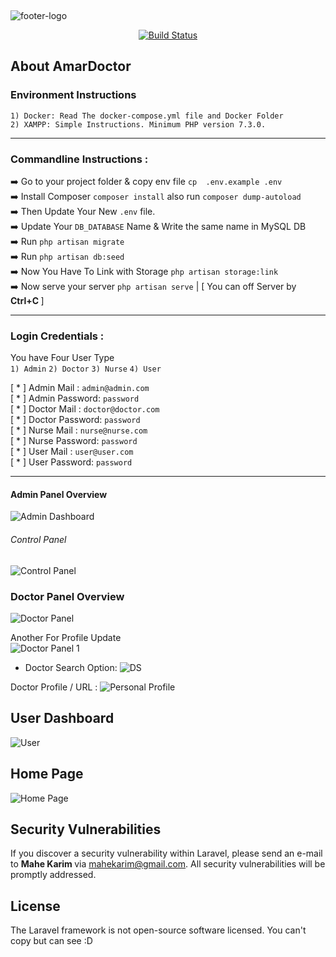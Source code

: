 <p align="center"> <br>

![footer-logo](https://user-images.githubusercontent.com/16819523/75205426-f0397200-579d-11ea-9359-924165583666.png)

</p>

<p align="center">
<a href="https://travis-ci.org/laravel/framework"><img src="https://travis-ci.org/laravel/framework.svg" alt="Build Status"></a>

</p>

## About AmarDoctor

### Environment Instructions
    1) Docker: Read The docker-compose.yml file and Docker Folder
    2) XAMPP: Simple Instructions. Minimum PHP version 7.3.0. 

****
### Commandline Instructions :
➡️     Go to your project folder & copy env file `cp  .env.example .env` <br> 
➡️     Install Composer  `composer install` also run `composer dump-autoload` <br>
➡️     Then Update Your New  `.env` file. <br>
➡️     Update Your `DB_DATABASE` Name & Write the same name in MySQL DB <br>
➡️     Run `php artisan migrate` <br>
➡️     Run `php artisan db:seed` <br>
➡️     Now You Have To Link with Storage `php artisan storage:link` <br>
➡️     Now serve your server `php artisan serve` | [ You can off Server by <b> Ctrl+C </b> ]
****
### Login Credentials :
 You have Four User Type <br>
`1) Admin`
`2) Doctor`
`3) Nurse` 
`4) User`

[ * ] Admin Mail : `admin@admin.com` <br>
[ * ] Admin Password: `password` <br>
[ * ] Doctor Mail : `doctor@doctor.com` <br>
[ * ] Doctor Password: `password`   <br>
[ * ] Nurse Mail : `nurse@nurse.com`    <br>
[ * ] Nurse Password: `password`   <br>
[ * ] User Mail : `user@user.com`    <br>
[ * ] User Password: `password`   <br>
***


#### Admin Panel Overview
![Admin Dashboard](https://user-images.githubusercontent.com/16819523/94730654-5f56f480-0385-11eb-8794-a96010f8de4b.png)

###### Control Panel
![Control Panel](https://user-images.githubusercontent.com/16819523/75204242-8cfa1080-579a-11ea-9ee2-f060398286ce.png)

### Doctor Panel Overview

![Doctor Panel](https://user-images.githubusercontent.com/16819523/75205228-6be6ef00-579d-11ea-8714-469ed278d950.png)


Another For Profile Update <br>
![Doctor Panel 1](https://user-images.githubusercontent.com/16819523/75205343-bb2d1f80-579d-11ea-8a4a-39d6320a3402.png)

- Doctor Search Option: 
![DS](https://user-images.githubusercontent.com/16819523/75205839-0c89de80-579f-11ea-9be7-84a68f138b80.png)

Doctor Profile / URL : 
![Personal Profile](https://user-images.githubusercontent.com/16819523/75206494-c33a8e80-57a0-11ea-8267-b20fb04545a3.png)


## User Dashboard

![User](https://user-images.githubusercontent.com/16819523/75206065-be290f80-579f-11ea-95cf-85a189b27ae1.PNG)

## Home Page
![Home Page](https://user-images.githubusercontent.com/16819523/75207427-e2d2b680-57a2-11ea-8191-45bf3b139d5f.png)


## Security Vulnerabilities

If you discover a security vulnerability within Laravel, please send an e-mail to <b> Mahe Karim </b> via [mahekarim@gmail.com](mailto:mahekarim@gmail.com). All security vulnerabilities will be promptly addressed.

## License

The Laravel framework is not open-source software licensed. You can't copy but can see  :D 
